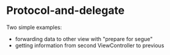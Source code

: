 # Protocol-and-delegate

Two simple examples:
  * forwarding data to other view with "prepare for segue"
  * getting information from second ViewController to previous
